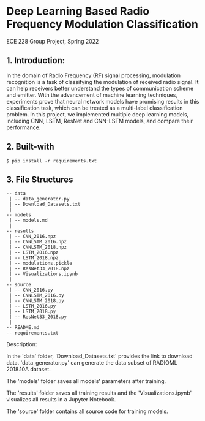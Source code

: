 # Deep Learning Based Radio Frequency Modulation Classification
ECE 228 Group Project, Spring 2022

## 1. Introduction:
In the domain of Radio Frequency (RF) signal processing, modulation recognition is a task of classifying the modulation of received radio signal. It can help receivers better understand the types of communication scheme and emitter. With the advancement of machine learning techniques, experiments prove that neural network models have promising results in this classification task, which can be treated as a multi-label classification problem. In this project, we implemented multiple deep learning models, including CNN, LSTM, ResNet and CNN-LSTM models, and compare their performance.


## 2. Built-with
```
$ pip install -r requirements.txt
```
## 3. File Structures

```
-- data
 | -- data_generator.py
 | -- Download_Datasets.txt
 |
-- models
 | -- models.md
 |
-- results
 | -- CNN_2016.npz
 | -- CNNLSTM_2016.npz
 | -- CNNLSTM_2018.npz
 | -- LSTM_2016.npz
 | -- LSTM_2018.npz
 | -- modulations.pickle
 | -- ResNet33_2018.npz
 | -- Visualizations.ipynb
 |
-- source
 | -- CNN_2016.py
 | -- CNNLSTM_2016.py
 | -- CNNLSTM_2018.py
 | -- LSTM_2016.py
 | -- LSTM_2018.py
 | -- ResNet33_2018.py
 |
-- README.md
-- requirements.txt
```

Description:

In the 'data' folder, 'Download_Datasets.txt' provides the link to download data. 'data_generator.py' can generate the data subset of RADIOML 2018.10A dataset.

The 'models' folder saves all models' parameters after training.

The 'results' folder saves all training results and the 'Visualizations.ipynb' visualizes all results in a Jupyter Notebook.

The 'source' folder contains all source code for training models.
